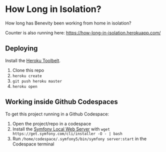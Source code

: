 # How Long in Isolation?

How long has Benevity been working from home in isolation?

Counter is also running here: <https://how-long-in-isolation.herokuapp.com/>

## Deploying

Install the [Heroku Toolbelt](https://toolbelt.heroku.com/).

1. Clone this repo
1. `heroku create`
1. `git push heroku master`
1. `heroku open`

## Working inside Github Codespaces

To get this project running in a Github Codespace:

1. Open the project/repo in a codespace
1. Install the [Symfony Local Web Server](https://symfony.com/doc/current/setup/symfony_server.html#installation) with `wget https://get.symfony.com/cli/installer -O - | bash`
1. Run `/home/codespace/.symfony5/bin/symfony server:start` in the Codespace terminal

